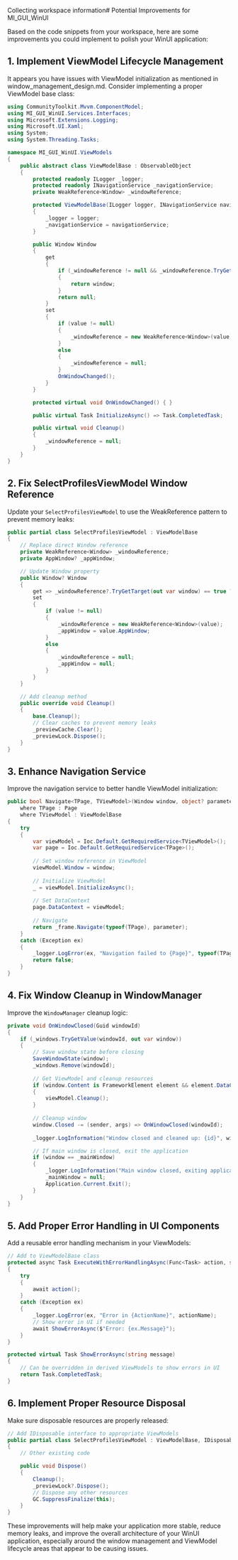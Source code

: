 Collecting workspace information# Potential Improvements for MI_GUI_WinUI

Based on the code snippets from your workspace, here are some improvements you could implement to polish your WinUI application:

## 1. Implement ViewModel Lifecycle Management

It appears you have issues with ViewModel initialization as mentioned in window_management_design.md. Consider implementing a proper ViewModel base class:

```csharp
using CommunityToolkit.Mvvm.ComponentModel;
using MI_GUI_WinUI.Services.Interfaces;
using Microsoft.Extensions.Logging;
using Microsoft.UI.Xaml;
using System;
using System.Threading.Tasks;

namespace MI_GUI_WinUI.ViewModels
{
    public abstract class ViewModelBase : ObservableObject
    {
        protected readonly ILogger _logger;
        protected readonly INavigationService _navigationService;
        private WeakReference<Window> _windowReference;

        protected ViewModelBase(ILogger logger, INavigationService navigationService)
        {
            _logger = logger;
            _navigationService = navigationService;
        }

        public Window Window
        {
            get
            {
                if (_windowReference != null && _windowReference.TryGetTarget(out var window))
                {
                    return window;
                }
                return null;
            }
            set
            {
                if (value != null)
                {
                    _windowReference = new WeakReference<Window>(value);
                }
                else
                {
                    _windowReference = null;
                }
                OnWindowChanged();
            }
        }

        protected virtual void OnWindowChanged() { }

        public virtual Task InitializeAsync() => Task.CompletedTask;

        public virtual void Cleanup()
        {
            _windowReference = null;
        }
    }
}
```

## 2. Fix SelectProfilesViewModel Window Reference

Update your `SelectProfilesViewModel` to use the WeakReference pattern to prevent memory leaks:

```csharp
public partial class SelectProfilesViewModel : ViewModelBase
{
    // Replace direct Window reference
    private WeakReference<Window> _windowReference;
    private AppWindow? _appWindow;

    // Update Window property
    public Window? Window
    {
        get => _windowReference?.TryGetTarget(out var window) == true ? window : null;
        set
        {
            if (value != null)
            {
                _windowReference = new WeakReference<Window>(value);
                _appWindow = value.AppWindow;
            }
            else
            {
                _windowReference = null;
                _appWindow = null;
            }
        }
    }

    // Add cleanup method
    public override void Cleanup()
    {
        base.Cleanup();
        // Clear caches to prevent memory leaks
        _previewCache.Clear();
        _previewLock.Dispose();
    }
}
```

## 3. Enhance Navigation Service

Improve the navigation service to better handle ViewModel initialization:

```csharp
public bool Navigate<TPage, TViewModel>(Window window, object? parameter = null)
    where TPage : Page
    where TViewModel : ViewModelBase
{
    try
    {
        var viewModel = Ioc.Default.GetRequiredService<TViewModel>();
        var page = Ioc.Default.GetRequiredService<TPage>();
        
        // Set window reference in ViewModel
        viewModel.Window = window;
        
        // Initialize ViewModel
        _ = viewModel.InitializeAsync();
        
        // Set DataContext
        page.DataContext = viewModel;
        
        // Navigate
        return _frame.Navigate(typeof(TPage), parameter);
    }
    catch (Exception ex)
    {
        _logger.LogError(ex, "Navigation failed to {Page}", typeof(TPage).Name);
        return false;
    }
}
```

## 4. Fix Window Cleanup in WindowManager

Improve the `WindowManager` cleanup logic:

```csharp
private void OnWindowClosed(Guid windowId)
{
    if (_windows.TryGetValue(windowId, out var window))
    {
        // Save window state before closing
        SaveWindowState(window);
        _windows.Remove(windowId);
        
        // Get ViewModel and cleanup resources
        if (window.Content is FrameworkElement element && element.DataContext is ViewModelBase viewModel)
        {
            viewModel.Cleanup();
        }
        
        // Cleanup window
        window.Closed -= (sender, args) => OnWindowClosed(windowId);
        
        _logger.LogInformation("Window closed and cleaned up: {id}", windowId);

        // If main window is closed, exit the application
        if (window == _mainWindow)
        {
            _logger.LogInformation("Main window closed, exiting application");
            _mainWindow = null;
            Application.Current.Exit();
        }
    }
}
```

## 5. Add Proper Error Handling in UI Components

Add a reusable error handling mechanism in your ViewModels:

```csharp
// Add to ViewModelBase class
protected async Task ExecuteWithErrorHandlingAsync(Func<Task> action, string actionName)
{
    try
    {
        await action();
    }
    catch (Exception ex)
    {
        _logger.LogError(ex, "Error in {ActionName}", actionName);
        // Show error in UI if needed
        await ShowErrorAsync($"Error: {ex.Message}");
    }
}

protected virtual Task ShowErrorAsync(string message)
{
    // Can be overridden in derived ViewModels to show errors in UI
    return Task.CompletedTask;
}
```

## 6. Implement Proper Resource Disposal

Make sure disposable resources are properly released:

```csharp
// Add IDisposable interface to appropriate ViewModels
public partial class SelectProfilesViewModel : ViewModelBase, IDisposable
{
    // Other existing code

    public void Dispose()
    {
        Cleanup();
        _previewLock?.Dispose();
        // Dispose any other resources
        GC.SuppressFinalize(this);
    }
}
```

These improvements will help make your application more stable, reduce memory leaks, and improve the overall architecture of your WinUI application, especially around the window management and ViewModel lifecycle areas that appear to be causing issues.
